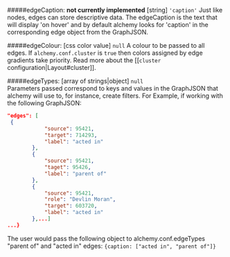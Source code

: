 #####edgeCaption:
**not currently implemented**
[string] `'caption'` Just like nodes, edges can store descriptive data.  The edgeCaption is the text that will display 'on hover' and by default alchemy looks for 'caption' in the corresponding edge object from the GraphJSON.

#####edgeColour:
[css color value] `null`  A colour to be passed to all edges.  If `alchemy.conf.cluster` is `true` then colors assigned by edge gradients take priority.  Read more about the [[`cluster` configuration|Layout#cluster]].

#####edgeTypes: 
[array of strings|object] `null`    
Parameters passed correspond to keys and values in the GraphJSON that alchemy will use to, for instance, create filters. For Example, if working with the following GraphJSON:
```json
"edges": [
 {
            "source": 95421,
            "target": 714293,
            "label": "acted in"
        },
        {
            "source": 95421,
            "taget": 95426,
            "label": "parent of"
        },
        {
            "source": 95421,
            "role": "Devlin Moran",
            "target": 603720,
            "label": "acted in"
        },...]
...}
```
The user would pass the following object to alchemy.conf.edgeTypes "parent of" and "acted in" edges: `{caption: ["acted in", "parent of"]}`